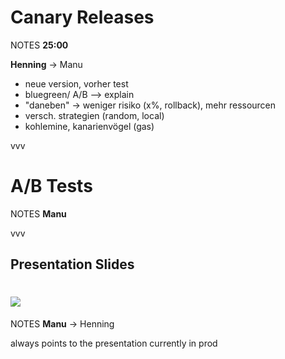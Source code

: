 #   Canary Releases<!-- .element: class="fragment shrink" data-fragment-index="1" -->

NOTES
**25:00**

**Henning** -> Manu
- neue version, vorher test
- bluegreen/ A/B --> explain
- "daneben" -> weniger risiko (x%, rollback), mehr ressourcen
- versch. strategien (random, local)
- kohlemine, kanarienvögel (gas)

vvv

#   A/B Tests<!-- .element: class="fragment shrink" data-fragment-index="1" -->

NOTES
**Manu**

vvv

##  Presentation Slides

#   ![](/img/qr-code.png)

NOTES
**Manu** -> Henning

always points to the presentation currently in prod

